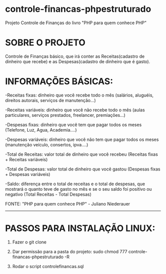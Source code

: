 # controle-financas-phpestruturado
Projeto Controle de Finanças do livro "PHP para quem conhece PHP" 

# SOBRE O PROJETO

Controle de Finanças básico, que irá conter as Receitas(cadastro de dinheiro que recebe) e as Despesas(cadastro de dinheiro que é gasto).


# INFORMAÇÕES BÁSICAS:

-Receitas fixas: dinheiro que você recebe todo o mês (salários, aluguéis, direitos autorais, serviços de manutenção...)

-Receitas variáveis: dinheiro que você não recebe todo o mẽs (aulas particulares, serviços prestados, freelancer, premiações...)

-Despesas fixas: dinheiro que você tem que pagar todos os meses (Telefone, Luz, Agua, Academia....)

-Despesas variáveis: dinheiro que você não tem que pagar todos os meses (manutenção veículo, consertos, ipva....)

-Total de Receitas: valor total de dinheiro que você recebeu (Receitas fixas + Receitas variáveis)

-Total de Despesas: valor total de dinheiro que você gastou (Despesas fixas + Despesas variáveis)

-Saldo: diferença entre o total de receitas e o total de despesas, que mostrará o quanto teve de gasto no mês e se o seu saldo foi positivo ou negativo (Total Receitas - Total Despesas)

FONTE: "PHP para quem conhece PHP" - Juliano Niederauer

--------------------------------------------------------------

# PASSOS PARA INSTALAÇÃO LINUX:

1) Fazer o git clone 

2) Dar permissão para a pasta do projeto: 
sudo chmod 777 controle-financas-phpestruturado -R

2) Rodar o script controlefinancas.sql
